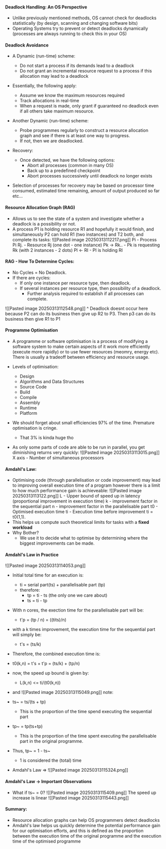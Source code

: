 #### Deadlock Handling: An OS Perspective
- Unlike previously mentioned methods, OS cannot check for deadlocks statistically (by design, scanning and changing software bits)
- Operating Systems try to prevent or detect deadlocks dynamically (processes are always running to check this in your OS)

#### Deadlock Avoidance
- A Dynamic (run-time) scheme:
	- Do not start a process if its demands lead to a deadlock
	- Do not grant an incremental resource request to a process if this allocation may lead to a deadlock
- Essentially, the following apply:
	- Assume we know the maximum resources required
	- Track allocations in real-time
	- When a request is made, only grant if guaranteed no deadlock even if all others take maximum resource.

- Another Dynamic (run-time) scheme:
	- Probe programmes regularly to construct a resource allocation graph and see if there is at least one way to progress.
	- If not, then we are deadlocked.
- Recovery:
	- Once detected, we have the following options:
		- Abort all processes (common in many OS)
		- Back up to a predefined checkpoint
		- Abort processes successively until deadlock no longer exists
- Selection of processes for recovery may be based on processor time consumed, estimated time remaining, amount of output produced so far etc...
#### Resource Allocation Graph (RAG)
- Allows us to see the state of a system and investigate whether a deadlock is a possibility or not.
- A process P1 is holding resource R1 and hopefully it would finish, and simultaneously P2 can hold R1 (two instances) and T2 both, and complete its tasks:
 ![[Pasted image 20250313112217.png]]
 Pi - Process Pi
 Rj. - Resource Rj (one dot - one instance)
 Pk -> Rk.. - Pk is requesting Rk (with 2 instances - 2 dots)
 Pl <- RI - PI is holding RI

#### RAG - How To Determine Cycles:
- No Cycles = No Deadlock.
- If there are cycles:
	- If only one instance per resource type, then deadlock.
	- If several instances per resource type, then possibility of a deadlock.
		- Further analysis required to establish if all processes can complete.

![[Pasted image 20250313112548.png]]
^ Deadlock doesnt occur here because P2 can do its business then give up R2 to P3.
Then p3 can do its business then give R1 to P1

#### Programme Optimisation
- A programme or software optimisation is a process of modifying a software system to make certain aspects of it work more efficiently (execute more rapidly) or to use fewer resources (meomry, energy etc). There is usually a tradeoff between efficiency and resource usage.

- Levels of optimisation:
	- Design
	- Algorithms and Data Structures
	- Source Code
	- Build
	- Compile
	- Assembly
	- Runtime
	- Platform
- We should forget about small efficiencies 97% of the time. Premature optimisation is cringe.
	- That 3% is kinda huge tho
- As only some parts of code are able to be run in parallel, you get diminishing returns very quickly:
![[Pasted image 20250313113015.png]]
X axis - Number of simultaneous processors

#### Amdahl's Law:
- Optimising code (through parallelisation or code improvement) may lead to improving overall execution time of a program however there is a limit to how much performance gain is achieveable:
![[Pasted image 20250313113122.png]]
L - Upper bound of speed up in latency (proportional improvement in execution time)
	k - improvement factor in the sequential part
	n - improvement factor in the parallelisable part
t0 - Optimised execution time
ti - Execution time before improvement
	ti = t0(1,1).
- This helps us compute such theoretical limits for tasks with a **fixed workload**
- Why Bother?
	- We use it to decide what to optimise by determining where the biggest improvements can be made.

#### Amdahl's Law in Practice
![[Pasted image 20250313114053.png]]
- Initial total time for an execution is:
	- ti = serial part(ts) + parallelisable part (tp)
	- therefore:
		- tp = ti - ts (the only one we care about)
		- ts = ti - tp
- With n cores, the exection time for the parallelisable part will be:
	- t'p = (tp / n) = ((tits)/n)
- with a k times improvement, the execution time for the sequential part will simply be:
	- t's = (ts/k)
- Therefore, the combined execution time is:
- t0(k,n) = t's + t'p = (ts/k) + (tp/n)

- now, the speed up bound is given by:
	- L(k,n) <= ti/(t0(k,n))
- and
![[Pasted image 20250313115049.png]]
note:
- ts~ = ts/(ts + tp)
	- This is the proportion of the time spend executing the sequential part
- tp~ = tp(ts+tp)
	- This is the proportion of the time spent executing the parallelisable part in the original programme.
- Thus, tp~ = 1 - ts~
	- 1 is considered the (total) time
- Amdahl's Law => ![[Pasted image 20250313115324.png]]

#### Amdahl's Law -> Important Observations
- What if ts~ = 0?
	![[Pasted image 20250313115409.png]]
	The speed up increase is linear
	![[Pasted image 20250313115443.png]]

#### Summary:
- Resource allocation graphs can help OS programmers detect deadlocks
- Amdahl's law helps us quickly determine the potential performance gain for our optimisation efforts, and this is defined as the proportion between the execution time of the original programme and the execution time of the optimised programme


